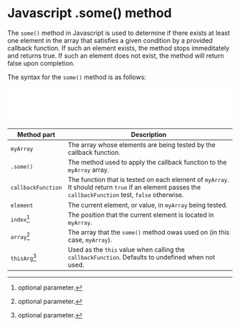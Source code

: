 # Javascript .some() method

The `some()` method in Javascript is used to determine if there exists at least one element in the array that satisfies a given condition by a provided callback function. If such an element exists, the method stops immeditately and returns true.  If such an element does not exist, the method will return false upon completion.

The syntax for the `some()` method is as follows:

![Syntax of the Javascript some method](./images/javascript-img/some-method-syntax.svg)

| Method part | Description                                                            |
| ----------- | ---------------------------------------------------------------------- |
| `myArray`   | The array whose elements are being tested by the callback function.    |
| `.some()`   | The method used to apply the callback function to the `myArray` array. |
| `callbackFunction` | The function that is tested on each element of `myArray`. It should return `true` if an element passes the `callbackFunction` test, `false` otherwise.     |
| `element`   | The current element, or value, in `myArray` being tested.              |
| `index`[^1] | The position that the current element is located in `myArray`.         |
| `array`[^2] | The array that the `some()` method owas used on (in this case, `myArray`).|
| `thisArg`[^3] | Used as the `this` value when calling the `callbackFunction`. Defaults to undefined when not used.                                                               |
[^1]: optional parameter. 
[^2]: optional parameter. 
[^3]: optional parameter.

